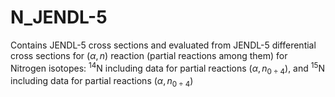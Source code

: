 # N_JENDL-5
Contains JENDL-5 cross sections and evaluated from JENDL-5 differential cross sections for $(\alpha,n)$ reaction (partial reactions among them) for Nitrogen isotopes: $^{14}\text{N}$ including data for partial reactions $(\alpha,n_{0÷4})$, and $^{15}\text{N}$ including data for partial reactions $(\alpha,n_{0÷4})$

